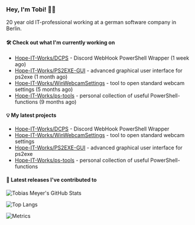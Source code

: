 ### Hey, I'm Tobi! 👋🏻
20 year old IT-professional working at a german software company in Berlin.

#### 🛠 Check out what I'm currently working on

- [Hope-IT-Works/DCPS](https://github.com/Hope-IT-Works/DCPS) - Discord WebHook PowerShell Wrapper (1 week ago)
- [Hope-IT-Works/PS2EXE-GUI](https://github.com/Hope-IT-Works/PS2EXE-GUI) - advanced graphical user interface for ps2exe (1 month ago)
- [Hope-IT-Works/WinWebcamSettings](https://github.com/Hope-IT-Works/WinWebcamSettings) - tool to open standard webcam settings (5 months ago)
- [Hope-IT-Works/ps-tools](https://github.com/Hope-IT-Works/ps-tools) - personal collection of useful PowerShell-functions (9 months ago)

#### 💡 My latest projects

- [Hope-IT-Works/DCPS](https://github.com/Hope-IT-Works/DCPS) - Discord WebHook PowerShell Wrapper
- [Hope-IT-Works/WinWebcamSettings](https://github.com/Hope-IT-Works/WinWebcamSettings) - tool to open standard webcam settings
- [Hope-IT-Works/PS2EXE-GUI](https://github.com/Hope-IT-Works/PS2EXE-GUI) - advanced graphical user interface for ps2exe
- [Hope-IT-Works/ps-tools](https://github.com/Hope-IT-Works/ps-tools) - personal collection of useful PowerShell-functions

#### 🎉 Latest releases I've contributed to


![Tobias Meyer's GitHub Stats](https://github-readme-stats.vercel.app/api?username=Hope-IT-Works&show_icons=true&theme=dark&include_all_commits=true&bg_color=1e1e1e&icon_color=00ff00&text_color=c3c3c3)

![Top Langs](https://github-readme-stats.vercel.app/api/top-langs/?username=Hope-IT-Works&show_icons=true&theme=dark&include_all_commits=true&bg_color=1e1e1e&icon_color=00ff00&text_color=c3c3c3)

![Metrics](https://metrics.lecoq.io/Hope-IT-Works?template=classic&config.timezone=Europe%2FBerlin)
